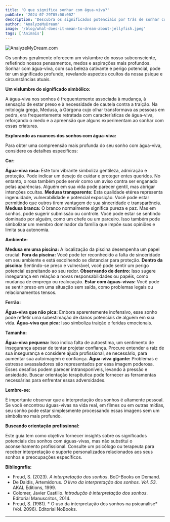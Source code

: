 ```yaml
---
title: 'O que significa sonhar com água-viva?'
pubDate: '2024-07-29T05:00:00Z'
description: 'Descubra os significados potenciais por trás de sonhar com água-viva e como interpretar esses sonhos. Aprenda sobre as diferentes interpretações de água-viva rosa, transparente, branca e muito mais.'
author: 'AnalyzeMyDream'
image: '/blog/what-does-it-mean-to-dream-about-jellyfish.jpeg'
tags: ['Animais']
---
```


![AnalyzeMyDream.com](/blog/what-does-it-mean-to-dream-about-jellyfish.jpeg)


Os sonhos geralmente oferecem um vislumbre do nosso subconsciente, refletindo nossos pensamentos, medos e aspirações mais profundos. Sonhar com água-viva, com sua beleza cativante e perigo potencial, pode ter um significado profundo, revelando aspectos ocultos da nossa psique e circunstâncias atuais.

**Um vislumbre do significado simbólico:**

A água-viva nos sonhos é frequentemente associada à mudança, à sensação de estar preso e à necessidade de cautela contra a traição. Na mitologia grega, Medusa, a Górgona cujo olhar transformava as pessoas em pedra, era frequentemente retratada com características de água-viva, reforçando o medo e a apreensão que alguns experimentam ao sonhar com essas criaturas.

**Explorando as nuances dos sonhos com água-viva:**

Para obter uma compreensão mais profunda do seu sonho com água-viva, considere os detalhes específicos:

**Cor:**

**Água-viva rosa:** Este tom vibrante simboliza gentileza, admiração e proteção. Pode indicar um desejo de cuidar e proteger entes queridos. No entanto, o rosa também pode servir como um aviso contra ser enganado pelas aparências. Alguém em sua vida pode parecer gentil, mas abrigar intenções ocultas.
**Medusa transparente:** Esta qualidade etérea representa ingenuidade, vulnerabilidade e potencial exposição. Você pode estar permitindo que outros tirem vantagem de sua sinceridade e transparência.
**Medusa branca:** O branco normalmente significa pureza e paz. Mas em sonhos, pode sugerir submissão ou controle. Você pode estar se sentindo dominado por alguém, como um chefe ou um parceiro. Isso também pode simbolizar um membro dominador da família que impõe suas opiniões e limita sua autonomia.

**Ambiente:**

**Medusa em uma piscina:** A localização da piscina desempenha um papel crucial:
**Fora da piscina:** Você pode ter reconhecido a falta de sinceridade em seu ambiente e está escolhendo se distanciar para proteção.
**Dentro da piscina:** Sentindo-se preso e vulnerável, você pode sentir um perigo potencial espreitando ao seu redor.
**Observando de dentro:** Isso sugere insegurança em relação a novas responsabilidades ou papéis, como mudança de emprego ou realocação.
**Estar com águas-vivas:** Você pode se sentir preso em uma situação sem saída, como problemas legais ou relacionamentos tensos.

**Ferrão:**

**Água-viva que não pica:** Embora aparentemente inofensivo, esse sonho pode refletir uma subestimação de danos potenciais de alguém em sua vida. 
**Água-viva que pica:** Isso simboliza traição e feridas emocionais.

**Tamanho:**

**Água-viva pequena:** Isso indica falta de autoestima, um sentimento de insegurança apesar de tentar projetar confiança. Procure entender a raiz de sua insegurança e considere ajuda profissional, se necessário, para aumentar sua autoimagem e confiança.
**Água-viva gigante:** Problemas e estresse avassaladores são representados por essa imagem poderosa. Esses desafios podem parecer intransponíveis, levando à pressão e ansiedade. Buscar orientação terapêutica pode fornecer as ferramentas necessárias para enfrentar essas adversidades.

**Lembre-se:**

É importante observar que a interpretação dos sonhos é altamente pessoal. Se você encontrou águas-vivas na vida real, em filmes ou em outras mídias, seu sonho pode estar simplesmente processando essas imagens sem um simbolismo mais profundo.

**Buscando orientação profissional:**

Este guia tem como objetivo fornecer insights sobre os significados potenciais dos sonhos com águas-vivas, mas não substitui o aconselhamento profissional. Consulte um psicólogo ou terapeuta para receber interpretação e suporte personalizados relacionados aos seus sonhos e preocupações específicos.

**Bibliografia:**

* Freud, S. (2023). *A interpretação dos sonhos*. BoD-Books on Demand. 
* De Daldis, Artemidorus. *O livro da interpretação dos sonhos. Vol. 53*. AKAL Editions, 1999. 
* Colomer, Javier Castillo. *Introdução à interpretação dos sonhos*. Editorial Manuscritos, 2014. 
* Freud, S. (1981). * O uso da interpretação dos sonhos na psicanálise* (Vol. 2096). Editorial NoBooks.

---